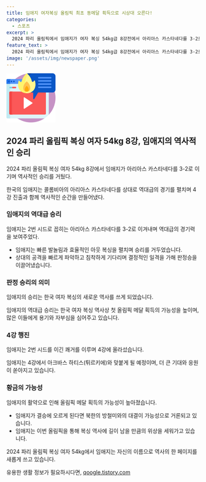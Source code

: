 ```yaml
---
title: 임애지 여자복싱 올림픽 최초 동메달 획득으로 시상대 오른다!
categories:
  - 스포츠
excerpt: >
  2024 파리 올림픽에서 임애지가 여자 복싱 54kg급 8강전에서 아리아스 카스타네다를 3-2로 이기며 역대 첫 올림픽 메달에 한국 사회가 큰 기쁨을 누리고 있다. 임애지는 경기 동안 안정된 밸런스와 파워를 선보여 승리를 거두었고, 판정승의 결과로 4강행을 확정지었다. 한국의 여자 복싱 선수로써 훌륭한 경기력을 선보이며 역대 첫 메달 획득 가능성을 보여주었다. 4강 경기에서는 튀르키의 아크바스 하티스와 맞붙게 되며, 결승 진출 시 북한의 방철미와 대결할 수도 있다.
feature_text: >
  2024 파리 올림픽에서 임애지가 여자 복싱 54kg급 8강전에서 아리아스 카스타네다를 3-2로 이기며 역대 첫 올림픽 메달에 한국 사회가 큰 기쁨을 누리고 있다. 임애지는 경기 동안 안정된 밸런스와 파워를 선보여 승리를 거두었고, 판정승의 결과로 4강행을 확정지었다. 한국의 여자 복싱 선수로써 훌륭한 경기력을 선보이며 역대 첫 메달 획득 가능성을 보여주었다. 4강 경기에서는 튀르키의 아크바스 하티스와 맞붙게 되며, 결승 진출 시 북한의 방철미와 대결할 수도 있다.
image: '/assets/img/newspaper.png'
---
```


<p><img src="/assets/img/news.png" alt="rentncar 속보" /></p>

<h2 data-ke-size="size26">2024 파리 올림픽 복싱 여자 54kg 8강, 임애지의 역사적인 승리</h2>

<p>2024 파리 올림픽 복싱 여자 54kg 8강에서 임애지가 아리아스 카스타네다를 3-2로 이기며 역사적인 승리를 거뒀다.</p>

<p data-ke-size="size16">한국의 임애지는 콜롬비아의 아리아스 카스타네다를 상대로 역대급의 경기를 펼치며 4강 진출과 함께 역사적인 순간을 만들어냈다.</p>

<h3>임애지의 역대급 승리</h3>

<p>임애지는 2번 시드로 꼽히는 아리아스 카스타네다를 3-2로 이겨내며 역대급의 경기력을 보여주었다.</p>

<ul>
    <li>임애지는 빠른 발놀림과 효율적인 아웃 복싱을 펼치며 승리를 거두었습니다.</li>
    <li>상대의 공격을 빠르게 파악하고 침착하게 기다리며 결정적인 일격을 가해 판정승을 이끌어냈습니다.</li>
</ul>

<h3>판정 승리의 의미</h3>

<p>임애지의 승리는 한국 여자 복싱의 새로운 역사를 쓰게 되었습니다.</p>

<p data-ke-size="size16">임애지의 역대급 승리는 한국 여자 복싱 역사상 첫 올림픽 메달 획득의 가능성을 높이며, 많은 이들에게 용기와 자부심을 심어주고 있습니다.</p>

<h3>4강 행진</h3>

<p>임애지는 2번 시드를 이긴 쾌거를 이루며 4강에 올라섰습니다.</p>

<p data-ke-size="size16">임애지는 4강에서 아크바스 하티스(튀르키에)와 맞붙게 될 예정이며, 더 큰 기대와 응원이 쏟아지고 있습니다.</p>

<h3>황금의 가능성</h3>

<p>임애지의 활약으로 인해 올림픽 메달 획득의 가능성이 높아졌습니다.</p>

<ul>
    <li>임애지가 결승에 오르게 된다면 북한의 방철미와의 대결이 가능성으로 거론되고 있습니다.</li>
    <li>임애지는 이번 올림픽을 통해 복싱 역사에 길이 남을 만큼의 위상을 세워가고 있습니다.</li>
</ul>

<p>2024 파리 올림픽 복싱 여자 54kg에서 임애지는 자신의 이름으로 역사의 한 페이지를 새롭게 쓰고 있습니다.</p>
유용한 생활 정보가 필요하시다면, <a href="https://qoogle.tistory.com" rel="dofollow">qoogle.tistory.com</a>


